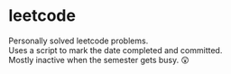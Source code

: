 # leetcode
Personally solved leetcode problems. \
Uses a script to mark the date completed and committed. \
Mostly inactive when the semester gets busy. :astonished:
